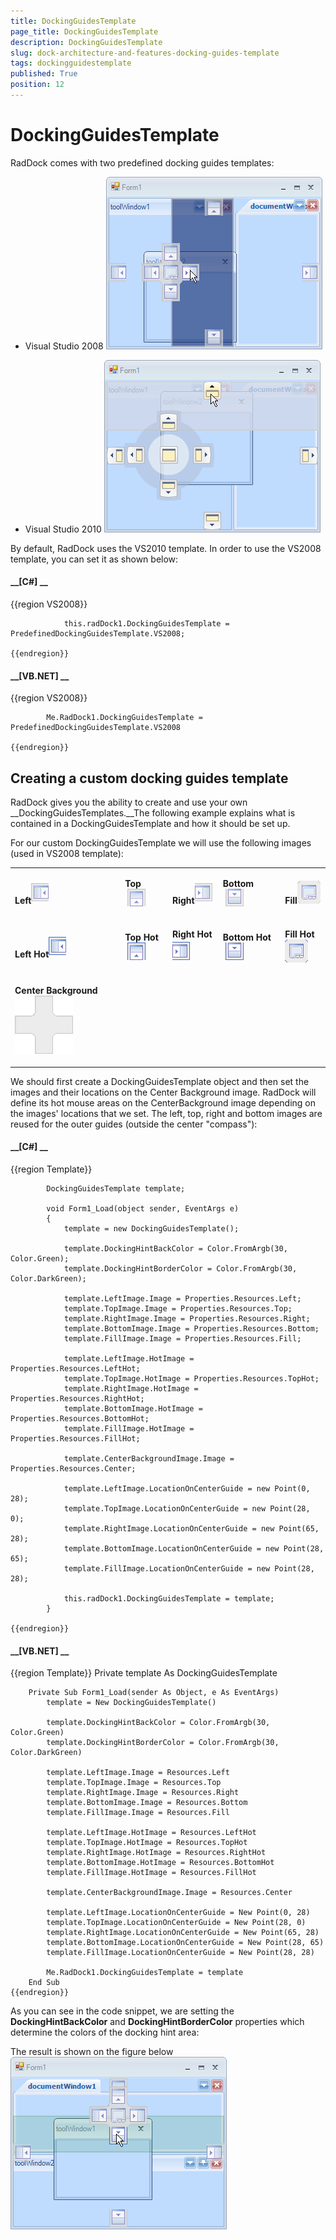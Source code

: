 ```yaml
---
title: DockingGuidesTemplate
page_title: DockingGuidesTemplate
description: DockingGuidesTemplate
slug: dock-architecture-and-features-docking-guides-template
tags: dockingguidestemplate
published: True
position: 12
---
```


# DockingGuidesTemplate



RadDock comes with two predefined docking guides templates:

* Visual Studio 2008 ![dock-architecture-and-features-docking-guides-template 001](images/dock-architecture-and-features-docking-guides-template001.png)

* Visual Studio 2010 ![dock-architecture-and-features-docking-guides-template 002](images/dock-architecture-and-features-docking-guides-template002.png)

By default, RadDock uses the VS2010 template. In order to use the VS2008 template, you can set it as shown below:

#### __[C#] __

{{region VS2008}}
	            
	            this.radDock1.DockingGuidesTemplate = PredefinedDockingGuidesTemplate.VS2008;
	            
	{{endregion}}



#### __[VB.NET] __

{{region VS2008}}
	
	        Me.RadDock1.DockingGuidesTemplate = PredefinedDockingGuidesTemplate.VS2008
	
	{{endregion}}



## Creating a custom docking guides template

RadDock gives you the ability to create and use your own __DockingGuidesTemplates.__The following example explains what is contained in a DockingGuidesTemplate and how it should be set up.
        



For our custom DockingGuidesTemplate we will use the following images (used in VS2008 template):


<table><tr><td>

<b>Left</b>![dock-architecture-and-features-docking-guides-template 003](images/dock-architecture-and-features-docking-guides-template003.png)</td><td>

<b>Top</b>![dock-architecture-and-features-docking-guides-template 004](images/dock-architecture-and-features-docking-guides-template004.png)</td><td>

<b>Right</b>![dock-architecture-and-features-docking-guides-template 005](images/dock-architecture-and-features-docking-guides-template005.png)</td><td>

<b>Bottom</b>![dock-architecture-and-features-docking-guides-template 006](images/dock-architecture-and-features-docking-guides-template006.png)</td><td>

<b>Fill</b>![dock-architecture-and-features-docking-guides-template 007](images/dock-architecture-and-features-docking-guides-template007.png)</td></tr><tr><td>

<b>Left Hot</b>![dock-architecture-and-features-docking-guides-template 008](images/dock-architecture-and-features-docking-guides-template008.png)</td><td>

<b>Top Hot</b>![dock-architecture-and-features-docking-guides-template 009](images/dock-architecture-and-features-docking-guides-template009.png)</td><td>

<b>Right Hot</b>![dock-architecture-and-features-docking-guides-template 011](images/dock-architecture-and-features-docking-guides-template011.png)</td><td>

<b>Bottom Hot</b>![dock-architecture-and-features-docking-guides-template 012](images/dock-architecture-and-features-docking-guides-template012.png)</td><td>

<b>Fill Hot</b>![dock-architecture-and-features-docking-guides-template 013](images/dock-architecture-and-features-docking-guides-template013.png)</td></tr><tr><td>

<b>Center Background</b>![dock-architecture-and-features-docking-guides-template 014](images/dock-architecture-and-features-docking-guides-template014.png)</td><td></td><td></td><td></td><td></td></tr></table>

We should first create a DockingGuidesTemplate object and then set the images and their locations on the Center Background image. RadDock will define its hot mouse areas on the CenterBackground image depending on the images' locations that we set. The left, top, right and bottom images are reused for the outer guides (outside the center "compass"):

#### __[C#] __

{{region Template}}
	
	        DockingGuidesTemplate template;
	       
	        void Form1_Load(object sender, EventArgs e)
	        {
	            template = new DockingGuidesTemplate();
	             
	            template.DockingHintBackColor = Color.FromArgb(30, Color.Green);
	            template.DockingHintBorderColor = Color.FromArgb(30, Color.DarkGreen);
	            
	            template.LeftImage.Image = Properties.Resources.Left;
	            template.TopImage.Image = Properties.Resources.Top;
	            template.RightImage.Image = Properties.Resources.Right;
	            template.BottomImage.Image = Properties.Resources.Bottom;
	            template.FillImage.Image = Properties.Resources.Fill;
	            
	            template.LeftImage.HotImage = Properties.Resources.LeftHot;
	            template.TopImage.HotImage = Properties.Resources.TopHot;
	            template.RightImage.HotImage = Properties.Resources.RightHot;
	            template.BottomImage.HotImage = Properties.Resources.BottomHot;
	            template.FillImage.HotImage = Properties.Resources.FillHot;
	            
	            template.CenterBackgroundImage.Image = Properties.Resources.Center;
	            
	            template.LeftImage.LocationOnCenterGuide = new Point(0, 28);
	            template.TopImage.LocationOnCenterGuide = new Point(28, 0);
	            template.RightImage.LocationOnCenterGuide = new Point(65, 28);
	            template.BottomImage.LocationOnCenterGuide = new Point(28, 65);
	            template.FillImage.LocationOnCenterGuide = new Point(28, 28);
	        
	            this.radDock1.DockingGuidesTemplate = template;
	        }
	        
	{{endregion}}



#### __[VB.NET] __

{{region Template}}
	    Private template As DockingGuidesTemplate
	
	    Private Sub Form1_Load(sender As Object, e As EventArgs)
	        template = New DockingGuidesTemplate()
	
	        template.DockingHintBackColor = Color.FromArgb(30, Color.Green)
	        template.DockingHintBorderColor = Color.FromArgb(30, Color.DarkGreen)
	
	        template.LeftImage.Image = Resources.Left
	        template.TopImage.Image = Resources.Top
	        template.RightImage.Image = Resources.Right
	        template.BottomImage.Image = Resources.Bottom
	        template.FillImage.Image = Resources.Fill
	
	        template.LeftImage.HotImage = Resources.LeftHot
	        template.TopImage.HotImage = Resources.TopHot
	        template.RightImage.HotImage = Resources.RightHot
	        template.BottomImage.HotImage = Resources.BottomHot
	        template.FillImage.HotImage = Resources.FillHot
	
	        template.CenterBackgroundImage.Image = Resources.Center
	
	        template.LeftImage.LocationOnCenterGuide = New Point(0, 28)
	        template.TopImage.LocationOnCenterGuide = New Point(28, 0)
	        template.RightImage.LocationOnCenterGuide = New Point(65, 28)
	        template.BottomImage.LocationOnCenterGuide = New Point(28, 65)
	        template.FillImage.LocationOnCenterGuide = New Point(28, 28)
	
	        Me.RadDock1.DockingGuidesTemplate = template
	    End Sub
	{{endregion}}



As you can see in the code snippet, we are setting the __DockingHintBackColor__ and __DockingHintBorderColor__ properties which determine the colors of the docking hint area:
        

The result is shown on the figure below![dock-architecture-and-features-docking-guides-template 015](images/dock-architecture-and-features-docking-guides-template015.png)
